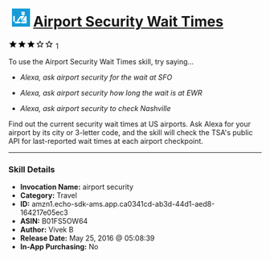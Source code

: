 # &nbsp;<img src="skill_icon" alt="Airport Security Wait Times icon" width="36"> [Airport Security Wait Times](http://alexa.amazon.com/#skills/amzn1.echo-sdk-ams.app.ca0341cd-ab3d-44d1-aed8-164217e05ec3)
![3 stars](../../images/ic_star_black_18dp_1x.png)![3 stars](../../images/ic_star_black_18dp_1x.png)![3 stars](../../images/ic_star_black_18dp_1x.png)![3 stars](../../images/ic_star_border_black_18dp_1x.png)![3 stars](../../images/ic_star_border_black_18dp_1x.png) 1

To use the Airport Security Wait Times skill, try saying...

* *Alexa, ask airport security for the wait at SFO*

* *Alexa, ask airport security how long the wait is at EWR*

* *Alexa, ask airport security to check Nashville*

Find out the current security wait times at US airports. Ask Alexa for your airport by its city or 3-letter code, and the skill will check the TSA's public API for last-reported wait times at each airport checkpoint.

***

### Skill Details

* **Invocation Name:** airport security
* **Category:** Travel
* **ID:** amzn1.echo-sdk-ams.app.ca0341cd-ab3d-44d1-aed8-164217e05ec3
* **ASIN:** B01FS5OW64
* **Author:** Vivek B
* **Release Date:** May 25, 2016 @ 05:08:39
* **In-App Purchasing:** No
